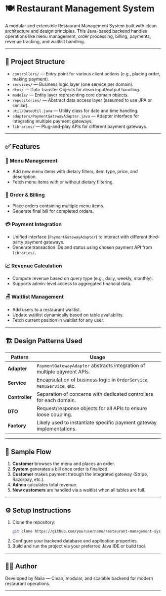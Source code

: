 
# 🍽️ Restaurant Management System

A modular and extensible Restaurant Management System built with clean architecture and design principles. This Java-based backend handles operations like menu management, order processing, billing, payments, revenue tracking, and waitlist handling.

---

## 📁 Project Structure

- `controllers/` — Entry point for various client actions (e.g., placing order, making payment).
- `services/` — Business logic layer (one service per domain).
- `dtos/` — Data Transfer Objects for clean input/output handling.
- `models/` — Entity layer representing core domain objects.
- `repositories/` — Abstract data access layer (assumed to use JPA or similar).
- `util/DateUtil.java` — Utility class for date and time handling.
- `adapters/PaymentGatewayAdapter.java` — Adapter interface for integrating multiple payment gateways.
- `libraries/` — Plug-and-play APIs for different payment gateways.

---

## ✅ Features

### 🍔 Menu Management
- Add new menu items with dietary filters, item type, price, and description.
- Fetch menu items with or without dietary filtering.

### 🧾 Order & Billing
- Place orders containing multiple menu items.
- Generate final bill for completed orders.

### 💳 Payment Integration
- Unified interface (`PaymentGatewayAdapter`) to interact with different third-party payment gateways.
- Generate transaction IDs and status using chosen payment API from `libraries/`.

### 📈 Revenue Calculation
- Compute revenue based on query type (e.g., daily, weekly, monthly).
- Supports admin-level access to aggregated financial data.

### 🪑 Waitlist Management
- Add users to a restaurant waitlist.
- Update waitlist dynamically based on table availability.
- Fetch current position in waitlist for any user.

---

## 🏗️ Design Patterns Used

| Pattern               | Usage                                                                 |
|------------------------|------------------------------------------------------------------------|
| **Adapter**           | `PaymentGatewayAdapter` abstracts integration of multiple payment APIs. |
| **Service**           | Encapsulation of business logic in `OrderService`, `MenuService`, etc. |
| **Controller**        | Separation of concerns with dedicated controllers for each domain.     |
| **DTO**               | Request/response objects for all APIs to ensure loose coupling.         |
| **Factory**           | Likely used to instantiate specific payment gateway implementations.   |

---

## 🧪 Sample Flow

1. **Customer** browses the menu and places an order.
2. **System** generates a bill once order is finalized.
3. **Customer** makes payment through the integrated gateway (Stripe, Razorpay, etc.).
4. **Admin** calculates total revenue.
5. **New customers** are handled via a waitlist when all tables are full.

---

## ⚙️ Setup Instructions

1. Clone the repository:
   ```bash
   git clone https://github.com/yourusername/restaurant-management-system.git
   ```
2. Configure your backend database and application properties.
3. Build and run the project via your preferred Java IDE or build tool.

---

## 👨‍💻 Author

Developed by Naila — Clean, modular, and scalable backend for modern restaurant operations.

---
